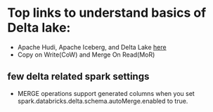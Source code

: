 # Top links to understand basics of Delta lake:
- Apache Hudi, Apache Iceberg, and Delta Lake [here](https://chat.openai.com/share/ccbdd232-c646-42e8-ac0d-7fd5947c7d7b)
- Copy on Write(CoW) and Merge On Read(MoR)

## few delta related spark settings
- MERGE operations support generated columns when you set spark.databricks.delta.schema.autoMerge.enabled to true.

